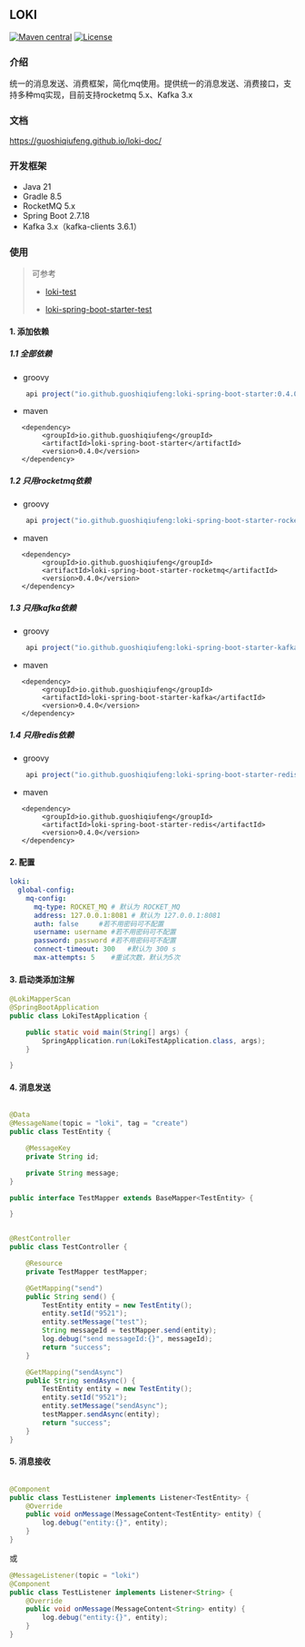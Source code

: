 ## LOKI

[![Maven central](https://img.shields.io/maven-central/v/io.github.guoshiqiufeng/loki.svg?style=flat-square)](https://search.maven.org/search?q=g:io.github.guoshiqiufeng%20AND%20a:loki)
[![License](https://img.shields.io/:license-apache-brightgreen.svg?style=flat-square)](http://www.apache.org/licenses/LICENSE-2.0.html)

### 介绍

统一的消息发送、消费框架，简化mq使用。提供统一的消息发送、消费接口，支持多种mq实现，目前支持rocketmq 5.x、Kafka 3.x

### 文档

https://guoshiqiufeng.github.io/loki-doc/

### 开发框架

- Java 21
- Gradle 8.5
- RocketMQ 5.x
- Spring Boot 2.7.18
- Kafka 3.x（kafka-clients 3.6.1）

### 使用

> 可参考
>
> - [loki-test](https://github.com/guoshiqiufeng/loki-test)
>
> - [loki-spring-boot-starter-test](spring-boot-starter%2Floki-spring-boot-starter-test)

#### 1. 添加依赖

##### 1.1 全部依赖

- groovy

```groovy
    api project("io.github.guoshiqiufeng:loki-spring-boot-starter:0.4.0")
```

- maven

```maven
   <dependency>
        <groupId>io.github.guoshiqiufeng</groupId>
        <artifactId>loki-spring-boot-starter</artifactId>
        <version>0.4.0</version>
   </dependency>
```

##### 1.2 只用rocketmq依赖

- groovy

```groovy
    api project("io.github.guoshiqiufeng:loki-spring-boot-starter-rocketmq:0.4.0")
```

- maven

```maven
   <dependency>
        <groupId>io.github.guoshiqiufeng</groupId>
        <artifactId>loki-spring-boot-starter-rocketmq</artifactId>
        <version>0.4.0</version>
   </dependency>
```

##### 1.3 只用kafka依赖

- groovy

```groovy
    api project("io.github.guoshiqiufeng:loki-spring-boot-starter-kafka:0.4.0")
```

- maven

```maven
   <dependency>
        <groupId>io.github.guoshiqiufeng</groupId>
        <artifactId>loki-spring-boot-starter-kafka</artifactId>
        <version>0.4.0</version>
   </dependency>
```

##### 1.4 只用redis依赖

- groovy

```groovy
    api project("io.github.guoshiqiufeng:loki-spring-boot-starter-redis:0.4.0")
```

- maven

```maven
   <dependency>
        <groupId>io.github.guoshiqiufeng</groupId>
        <artifactId>loki-spring-boot-starter-redis</artifactId>
        <version>0.4.0</version>
   </dependency>
```

#### 2. 配置

```yaml
loki:
  global-config:
    mq-config:
      mq-type: ROCKET_MQ # 默认为 ROCKET_MQ
      address: 127.0.0.1:8081 # 默认为 127.0.0.1:8081
      auth: false     #若不用密码可不配置
      username: username #若不用密码可不配置
      password: password #若不用密码可不配置
      connect-timeout: 300   #默认为 300 s
      max-attempts: 5    #重试次数，默认为5次
```

#### 3. 启动类添加注解

```java
@LokiMapperScan
@SpringBootApplication
public class LokiTestApplication {

    public static void main(String[] args) {
        SpringApplication.run(LokiTestApplication.class, args);
    }

}
```

#### 4. 消息发送

```java

@Data
@MessageName(topic = "loki", tag = "create")
public class TestEntity {

    @MessageKey
    private String id;

    private String message;
}

```

```java
public interface TestMapper extends BaseMapper<TestEntity> {

}
```

```java

@RestController
public class TestController {

    @Resource
    private TestMapper testMapper;

    @GetMapping("send")
    public String send() {
        TestEntity entity = new TestEntity();
        entity.setId("9521");
        entity.setMessage("test");
        String messageId = testMapper.send(entity);
        log.debug("send messageId:{}", messageId);
        return "success";
    }

    @GetMapping("sendAsync")
    public String sendAsync() {
        TestEntity entity = new TestEntity();
        entity.setId("9521");
        entity.setMessage("sendAsync");
        testMapper.sendAsync(entity);
        return "success";
    }
}
```

#### 5. 消息接收

```java

@Component
public class TestListener implements Listener<TestEntity> {
    @Override
    public void onMessage(MessageContent<TestEntity> entity) {
        log.debug("entity:{}", entity);
    }
}
```

或

```java
@MessageListener(topic = "loki")
@Component
public class TestListener implements Listener<String> {
    @Override
    public void onMessage(MessageContent<String> entity) {
        log.debug("entity:{}", entity);
    }
}
